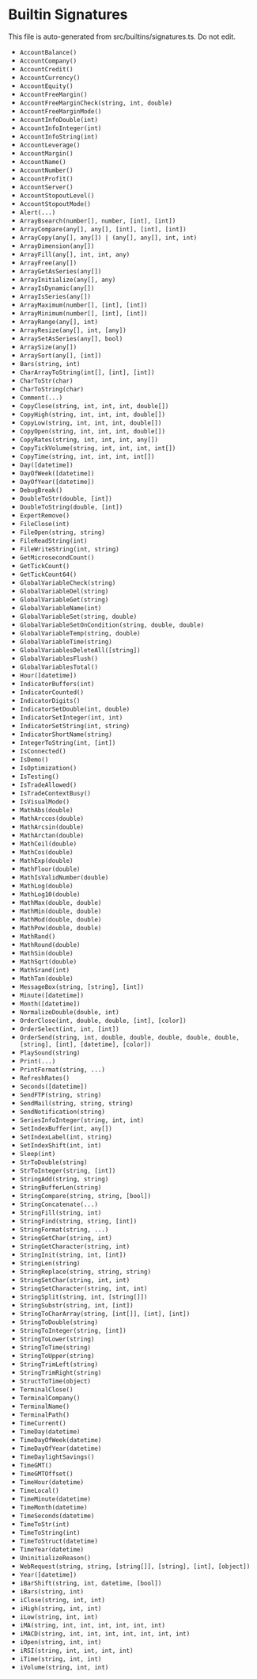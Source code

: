 # Builtin Signatures

This file is auto-generated from src/builtins/signatures.ts. Do not edit.

- `AccountBalance()`
- `AccountCompany()`
- `AccountCredit()`
- `AccountCurrency()`
- `AccountEquity()`
- `AccountFreeMargin()`
- `AccountFreeMarginCheck(string, int, double)`
- `AccountFreeMarginMode()`
- `AccountInfoDouble(int)`
- `AccountInfoInteger(int)`
- `AccountInfoString(int)`
- `AccountLeverage()`
- `AccountMargin()`
- `AccountName()`
- `AccountNumber()`
- `AccountProfit()`
- `AccountServer()`
- `AccountStopoutLevel()`
- `AccountStopoutMode()`
- `Alert(...)`
- `ArrayBsearch(number[], number, [int], [int])`
- `ArrayCompare(any[], any[], [int], [int], [int])`
- `ArrayCopy(any[], any[]) | (any[], any[], int, int)`
- `ArrayDimension(any[])`
- `ArrayFill(any[], int, int, any)`
- `ArrayFree(any[])`
- `ArrayGetAsSeries(any[])`
- `ArrayInitialize(any[], any)`
- `ArrayIsDynamic(any[])`
- `ArrayIsSeries(any[])`
- `ArrayMaximum(number[], [int], [int])`
- `ArrayMinimum(number[], [int], [int])`
- `ArrayRange(any[], int)`
- `ArrayResize(any[], int, [any])`
- `ArraySetAsSeries(any[], bool)`
- `ArraySize(any[])`
- `ArraySort(any[], [int])`
- `Bars(string, int)`
- `CharArrayToString(int[], [int], [int])`
- `CharToStr(char)`
- `CharToString(char)`
- `Comment(...)`
- `CopyClose(string, int, int, int, double[])`
- `CopyHigh(string, int, int, int, double[])`
- `CopyLow(string, int, int, int, double[])`
- `CopyOpen(string, int, int, int, double[])`
- `CopyRates(string, int, int, int, any[])`
- `CopyTickVolume(string, int, int, int, int[])`
- `CopyTime(string, int, int, int, int[])`
- `Day([datetime])`
- `DayOfWeek([datetime])`
- `DayOfYear([datetime])`
- `DebugBreak()`
- `DoubleToStr(double, [int])`
- `DoubleToString(double, [int])`
- `ExpertRemove()`
- `FileClose(int)`
- `FileOpen(string, string)`
- `FileReadString(int)`
- `FileWriteString(int, string)`
- `GetMicrosecondCount()`
- `GetTickCount()`
- `GetTickCount64()`
- `GlobalVariableCheck(string)`
- `GlobalVariableDel(string)`
- `GlobalVariableGet(string)`
- `GlobalVariableName(int)`
- `GlobalVariableSet(string, double)`
- `GlobalVariableSetOnCondition(string, double, double)`
- `GlobalVariableTemp(string, double)`
- `GlobalVariableTime(string)`
- `GlobalVariablesDeleteAll([string])`
- `GlobalVariablesFlush()`
- `GlobalVariablesTotal()`
- `Hour([datetime])`
- `IndicatorBuffers(int)`
- `IndicatorCounted()`
- `IndicatorDigits()`
- `IndicatorSetDouble(int, double)`
- `IndicatorSetInteger(int, int)`
- `IndicatorSetString(int, string)`
- `IndicatorShortName(string)`
- `IntegerToString(int, [int])`
- `IsConnected()`
- `IsDemo()`
- `IsOptimization()`
- `IsTesting()`
- `IsTradeAllowed()`
- `IsTradeContextBusy()`
- `IsVisualMode()`
- `MathAbs(double)`
- `MathArccos(double)`
- `MathArcsin(double)`
- `MathArctan(double)`
- `MathCeil(double)`
- `MathCos(double)`
- `MathExp(double)`
- `MathFloor(double)`
- `MathIsValidNumber(double)`
- `MathLog(double)`
- `MathLog10(double)`
- `MathMax(double, double)`
- `MathMin(double, double)`
- `MathMod(double, double)`
- `MathPow(double, double)`
- `MathRand()`
- `MathRound(double)`
- `MathSin(double)`
- `MathSqrt(double)`
- `MathSrand(int)`
- `MathTan(double)`
- `MessageBox(string, [string], [int])`
- `Minute([datetime])`
- `Month([datetime])`
- `NormalizeDouble(double, int)`
- `OrderClose(int, double, double, [int], [color])`
- `OrderSelect(int, int, [int])`
- `OrderSend(string, int, double, double, double, double, double, [string], [int], [datetime], [color])`
- `PlaySound(string)`
- `Print(...)`
- `PrintFormat(string, ...)`
- `RefreshRates()`
- `Seconds([datetime])`
- `SendFTP(string, string)`
- `SendMail(string, string, string)`
- `SendNotification(string)`
- `SeriesInfoInteger(string, int, int)`
- `SetIndexBuffer(int, any[])`
- `SetIndexLabel(int, string)`
- `SetIndexShift(int, int)`
- `Sleep(int)`
- `StrToDouble(string)`
- `StrToInteger(string, [int])`
- `StringAdd(string, string)`
- `StringBufferLen(string)`
- `StringCompare(string, string, [bool])`
- `StringConcatenate(...)`
- `StringFill(string, int)`
- `StringFind(string, string, [int])`
- `StringFormat(string, ...)`
- `StringGetChar(string, int)`
- `StringGetCharacter(string, int)`
- `StringInit(string, int, [int])`
- `StringLen(string)`
- `StringReplace(string, string, string)`
- `StringSetChar(string, int, int)`
- `StringSetCharacter(string, int, int)`
- `StringSplit(string, int, [string[]])`
- `StringSubstr(string, int, [int])`
- `StringToCharArray(string, [int[]], [int], [int])`
- `StringToDouble(string)`
- `StringToInteger(string, [int])`
- `StringToLower(string)`
- `StringToTime(string)`
- `StringToUpper(string)`
- `StringTrimLeft(string)`
- `StringTrimRight(string)`
- `StructToTime(object)`
- `TerminalClose()`
- `TerminalCompany()`
- `TerminalName()`
- `TerminalPath()`
- `TimeCurrent()`
- `TimeDay(datetime)`
- `TimeDayOfWeek(datetime)`
- `TimeDayOfYear(datetime)`
- `TimeDaylightSavings()`
- `TimeGMT()`
- `TimeGMTOffset()`
- `TimeHour(datetime)`
- `TimeLocal()`
- `TimeMinute(datetime)`
- `TimeMonth(datetime)`
- `TimeSeconds(datetime)`
- `TimeToStr(int)`
- `TimeToString(int)`
- `TimeToStruct(datetime)`
- `TimeYear(datetime)`
- `UninitializeReason()`
- `WebRequest(string, string, [string[]], [string], [int], [object])`
- `Year([datetime])`
- `iBarShift(string, int, datetime, [bool])`
- `iBars(string, int)`
- `iClose(string, int, int)`
- `iHigh(string, int, int)`
- `iLow(string, int, int)`
- `iMA(string, int, int, int, int, int, int)`
- `iMACD(string, int, int, int, int, int, int, int)`
- `iOpen(string, int, int)`
- `iRSI(string, int, int, int, int)`
- `iTime(string, int, int)`
- `iVolume(string, int, int)`
